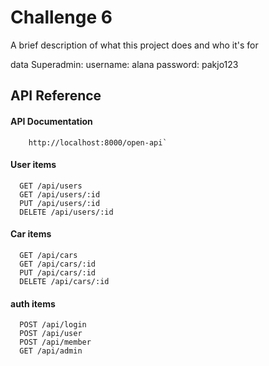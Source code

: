 
# Challenge 6

A brief description of what this project does and who it's for

data Superadmin:
username: alana
password: pakjo123


## API Reference

#### API Documentation
```http
    http://localhost:8000/open-api`
```

#### User items

```http
  GET /api/users
  GET /api/users/:id
  PUT /api/users/:id
  DELETE /api/users/:id
```
#### Car items
```http
  GET /api/cars
  GET /api/cars/:id
  PUT /api/cars/:id
  DELETE /api/cars/:id
```

#### auth items
```http
  POST /api/login
  POST /api/user
  POST /api/member
  GET /api/admin
```